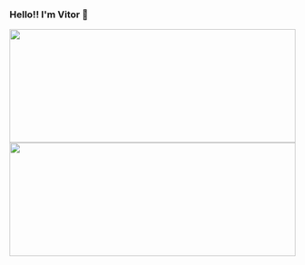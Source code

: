 ### Hello!! I'm Vitor 👋

<div class="row">
  <a href="https://github.com/VituHonda">
    <div class="column">
  <img height="200em" width="100%" src="https://github-readme-stats.vercel.app/api?username=VituHonda&show_icons=true&theme=github_dark&include_all_commits=true&count_private=true"/>
    </div>
    <div class="column">
  <img height="200em" width="100%" src="https://github-readme-stats.vercel.app/api/top-langs/?username=VituHonda&layout=compact&langs_count=7&theme=github_dark"/>
    </div>  
</div>



<!--
**VituHonda/VituHonda** is a ✨ _special_ ✨ repository because its `README.md` (this file) appears on your GitHub profile.

Here are some ideas to get you started:

- 🔭 I’m currently working on ...
- 🌱 I’m currently learning ...
- 👯 I’m looking to collaborate on ...
- 🤔 I’m looking for help with ...
- 💬 Ask me about ...
- 📫 How to reach me: ...
- 😄 Pronouns: ...
- ⚡ Fun fact: ...
-->
